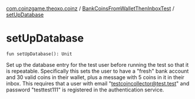 [com.coinzgame.theoxo.coinz](../index.md) / [BankCoinsFromWalletThenInboxTest](index.md) / [setUpDatabase](.)

# setUpDatabase

`fun setUpDatabase(): Unit`

Set up the database entry for the test user before running the test so that it is repeatable.
Specifically this sets the user to have a "fresh" bank account and 30 valid coins in
their wallet, plus a message with 5 coins in it in their inbox.
This requires that a user with email "testcoincollector@test.test" and
password "testtest111" is registered in the authentication service.

